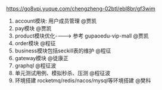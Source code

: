 https://go8vpi.yuque.com/chengzheng-02btl/ebl8br/gf3wim
1. account模块: 用户成员管理  @贾凯
2. pay模块  @贾凯
3. product模块优化----> 参考 gupaoedu-vip-mall  @贾凯
4. order模块  @程征
5. business模块包括seckill表的维护  @程征
6. gateway模块 @徒康正
7. graphql  @程征波
8. 单元测试用例、模拟秒杀、压测  @程征波
9. 环境搭建 rocketmq/redis/nacos/mysql等环境搭建  @樊科